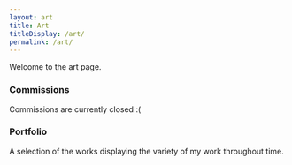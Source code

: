 ```yaml
---
layout: art
title: Art
titleDisplay: /art/
permalink: /art/
---
```

Welcome to the art page.

<h3> Commissions </h3>
Commissions are currently closed :(

<h3> Portfolio </h3>
A selection of the works displaying the variety of my work throughout time.
